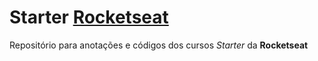 # Starter [Rocketseat](https://skylab.rocketseat.com.br/)

Repositório para anotações e códigos dos cursos _Starter_ da **Rocketseat**
